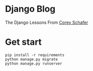 # Django Blog
The Django Lessons From [Corey Schafer](https://www.youtube.com/watch?v=UmljXZIypDc&list=PL-osiE80TeTtoQCKZ03TU5fNfx2UY6U4p)

# Get start
    pip install -r requirements
    python manage.py migrate
    python manage.py runserver

